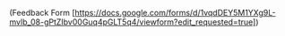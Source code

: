 (Feedback Form [https://docs.google.com/forms/d/1vqdDEY5M1YXg9L-mvlb_08-gPtZIbv00Guq4pGLT5q4/viewform?edit_requested=true])
